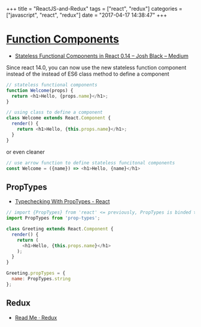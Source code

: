 +++
title = "ReactJS-and-Redux"
tags = ["react", "redux"]
categories = ["javascript", "react", "redux"]
date = "2017-04-17 14:38:47"
+++

# [Function Components][id1]

- [Stateless Functional Components in React 0.14 – Josh Black – Medium](https://medium.com/@joshblack/stateless-components-in-react-0-14-f9798f8b992d)

Since react 14.0, you can now use the new stateless function component instead of the instead of ES6 class method to define a component

<!--more-->

``` js
// stateless functional components
function Welcome(props) {
  return <h1>Hello, {props.name}</h1>;
}
```

``` js
// using class to define a component
class Welcome extends React.Component {
  render() {
    return <h1>Hello, {this.props.name}</h1>;
  }
}
```

or even cleaner

```js
// use arrow function to define stateless funcitonal components
const Welcome = ({name}) => <h1>Hello, {name}</h1>
```


## PropTypes
- [Typechecking With PropTypes - React](https://facebook.github.io/react/docs/typechecking-with-proptypes.html)

```js
// import {PropTypes} from 'react' <= previously, PropTypes is binded to react library
import PropTypes from 'prop-types';

class Greeting extends React.Component {
  render() {
    return (
      <h1>Hello, {this.props.name}</h1>
    );
  }
}

Greeting.propTypes = {
  name: PropTypes.string
};
```

## Redux
- [Read Me · Redux](http://redux.js.org/)


[id1]: https://facebook.github.io/react/docs/components-and-props.html
